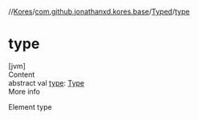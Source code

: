 //[Kores](../../index.md)/[com.github.jonathanxd.kores.base](../index.md)/[Typed](index.md)/[type](type.md)



# type  
[jvm]  
Content  
abstract val [type](type.md): [Type](https://docs.oracle.com/javase/8/docs/api/java/lang/reflect/Type.html)  
More info  


Element type

  



